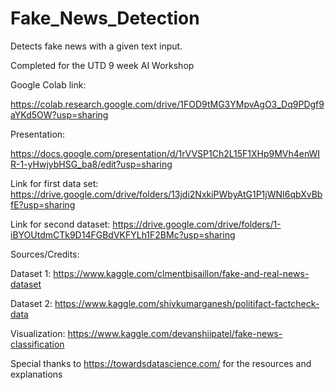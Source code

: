 # Fake_News_Detection
Detects fake news with a given text input.

Completed for the UTD 9 week AI Workshop

Google Colab link:

https://colab.research.google.com/drive/1FOD9tMG3YMpvAgO3_Dq9PDgf9aYKd5OW?usp=sharing

Presentation:

https://docs.google.com/presentation/d/1rVVSP1Ch2L15F1XHp9MVh4enWIR-1-yHwjybHSG_ba8/edit?usp=sharing

Link for first data set:
https://drive.google.com/drive/folders/13jdi2NxkiPWbyAtG1P1jWNI6qbXvBbfE?usp=sharing

Link for second dataset:
https://drive.google.com/drive/folders/1-iBYOUtdmCTk9D14FGBdVKFYLh1F2BMc?usp=sharing


Sources/Credits:

Dataset 1: https://www.kaggle.com/clmentbisaillon/fake-and-real-news-dataset

Dataset 2: https://www.kaggle.com/shivkumarganesh/politifact-factcheck-data

Visualization: https://www.kaggle.com/devanshiipatel/fake-news-classification

Special thanks to https://towardsdatascience.com/ for the resources and explanations
